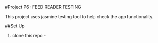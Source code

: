 #Project P6 : FEED READER TESTING

This project uses jasmine testing tool to help check the app functionality.

##Set Up

1) clone this repo - 